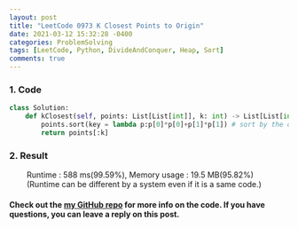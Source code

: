 ```yaml
---
layout: post
title: "LeetCode 0973 K Closest Points to Origin"
date: 2021-03-12 15:32:28 -0400
categories: ProblemSolving
tags: [LeetCode, Python, DivideAndConquer, Heap, Sort]
comments: true
---
```


### 1. Code
```python
class Solution:
    def kClosest(self, points: List[List[int]], k: int) -> List[List[int]]:
        points.sort(key = lambda p:p[0]*p[0]+p[1]*p[1]) # sort by the distance
        return points[:k]
```

### 2. Result
&nbsp;&nbsp;&nbsp;&nbsp;&nbsp;&nbsp;&nbsp;&nbsp;Runtime : 588 ms(99.59%), Memory usage : 19.5 MB(95.82%)  
&nbsp;&nbsp;&nbsp;&nbsp;&nbsp;&nbsp;&nbsp;&nbsp;(Runtime can be different by a system even if it is a same code.)

#### Check out the [my GitHub repo][hyuk-gh] for more info on the code. If you have questions, you can leave a reply on this post.
[hyuk-gh]: https://github.com/dlgur1994/StudyAlgorithms
